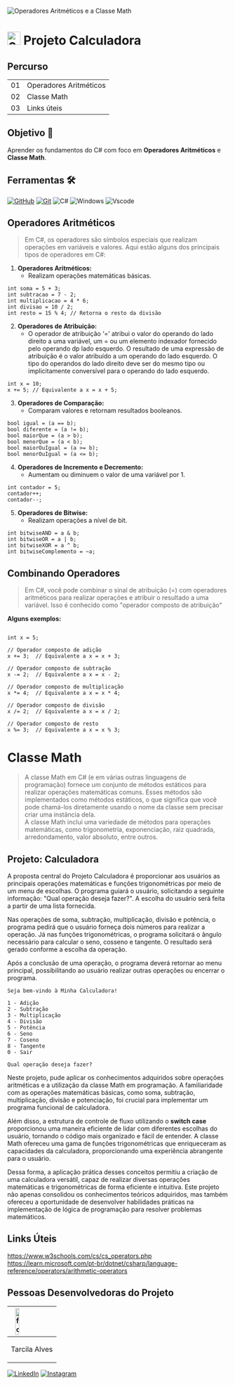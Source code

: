 
   ![Operadores Aritméticos e a Classe Math](https://github.com/Tarcilalves/ProjetoCalculadora/assets/107896645/dbd5a46a-fd51-42d2-9988-671c9bc263bd)

<h1 align="left">
  <img src="https://github.com/Tarcilalves/ProjetoCalculadora/assets/107896645/759d337e-ad24-416d-b2df-c6e933e2a8e8" width="30px" alt="6231036"> 
  Projeto Calculadora
</h1>

## Percurso
<table>
  </thead>
  <tbody align="left">
    <tr>
      <td>01</td>
      <td>Operadores Aritméticos</td>
    </tr>
    <tr>
      <td>02</td>
      <td>Classe Math</td>     
    </tr>
    <tr>
      <td>03</td>
      <td>Links úteis</td>  
    </tr>    
  </tbody>
  <tfoot>
</table>

## Objetivo 🎯
Aprender os fundamentos do C# com foco em **Operadores Aritméticos** e **Classe Math**.

## Ferramentas 🛠️
[![GitHub](https://img.shields.io/badge/GitHub-000?style=for-the-badge&logo=github&logoColor=30A3DC)](https://docs.github.com/)
[![Git](https://img.shields.io/badge/Git-000?style=for-the-badge&logo=git&logoColor=E94D5F)](https://git-scm.com/doc) 
![C#](https://img.shields.io/badge/C%23-239120?style=for-the-badge&logo=c-sharp&logoColor=white)
![Windows](https://img.shields.io/badge/Windows-000?style=for-the-badge&logo=windows&logoColor=2CA5E0)
![Vscode](https://img.shields.io/badge/Vscode-007ACC?style=for-the-badge&logo=visual-studio-code&logoColor=white)

<h2>
  Operadores Aritméticos 
</h2>

 > Em C#, os operadores são símbolos especiais que realizam operações em variáveis e valores. Aqui estão alguns dos principais tipos de operadores em C#:

1. **Operadores Aritméticos:**
    - Realizam operações matemáticas básicas.

```
int soma = 5 + 3;
int subtracao = 7 - 2;
int multiplicacao = 4 * 6;
int divisao = 10 / 2;
int resto = 15 % 4; // Retorna o resto da divisão
```
2. **Operadores de Atribuição:**
   - O operador de atribuição ‘=’ atribui o valor do operando do lado direito a uma variável, um   =  ou um elemento indexador fornecido pelo operando dp lado esquerdo. O resultado de uma expressão de atribuição é o valor atribuído a um operando do lado esquerdo. O tipo do operandos do lado direito deve ser do mesmo tipo ou implicitamente conversível para o operando do lado esquerdo. 
```
int x = 10;
x += 5; // Equivalente a x = x + 5;
```
3. **Operadores de Comparação:**
    - Comparam valores e retornam resultados booleanos.
```
bool igual = (a == b);
bool diferente = (a != b);
bool maiorQue = (a > b);
bool menorQue = (a < b);
bool maiorOuIgual = (a >= b);
bool menorOuIgual = (a <= b);
```
4. **Operadores de Incremento e Decremento:**
    - Aumentam ou diminuem o valor de uma variável por 1.
```
int contador = 5;
contador++;
contador--;
```
5. **Operadores de Bitwise:**
    - Realizam operações a nível de bit.
```
int bitwiseAND = a & b;
int bitwiseOR = a | b;
int bitwiseXOR = a ^ b;
int bitwiseComplemento = ~a;
```
<h2>
  Combinando Operadores
</h2>

 > Em C#, você pode combinar o sinal de atribuição (=) com operadores aritméticos para realizar operações e atribuir o resultado a uma variável. Isso é conhecido como "operador composto de atribuição"

**Alguns exemplos:**
```

int x = 5;

// Operador composto de adição
x += 3;  // Equivalente a x = x + 3;

// Operador composto de subtração
x -= 2;  // Equivalente a x = x - 2;

// Operador composto de multiplicação
x *= 4;  // Equivalente a x = x * 4;

// Operador composto de divisão
x /= 2;  // Equivalente a x = x / 2;

// Operador composto de resto
x %= 3;  // Equivalente a x = x % 3;
```

<h1>
  Classe Math
</h1>


> A classe Math em C# (e em várias outras linguagens de programação) fornece um conjunto de métodos estáticos para realizar operações matemáticas comuns. Esses métodos são implementados como métodos estáticos, o que significa que você pode chamá-los diretamente usando o nome da classe sem precisar criar uma instância dela.<br>
A classe Math inclui uma variedade de métodos para operações matemáticas, como trigonometria, exponenciação, raiz quadrada, arredondamento, valor absoluto, entre outros.

##  Projeto: Calculadora
A proposta central do Projeto Calculadora é proporcionar aos usuários as principais operações matemáticas e funções trigonométricas por meio de um menu de escolhas. O programa guiará o usuário, solicitando a seguinte informação: "Qual operação deseja fazer?". A escolha do usuário será feita a partir de uma lista fornecida.

Nas operações de soma, subtração, multiplicação, divisão e potência, o programa pedirá que o usuário forneça dois números para realizar a operação. Já nas funções trigonométricas, o programa solicitará o ângulo necessário para calcular o seno, cosseno e tangente. O resultado será gerado conforme a escolha da operação.

Após a conclusão de uma operação, o programa deverá retornar ao menu principal, possibilitando ao usuário realizar outras operações ou encerrar o programa.

```
Seja bem-vindo à Minha Calculadora!

1 - Adição       
2 - Subtração 
3 - Multiplicação
4 - Divisão
5 - Potência
6 - Seno
7 - Coseno
8 - Tangente
0 - Sair

Qual operação deseja fazer?
```
Neste projeto, pude aplicar os conhecimentos adquiridos sobre operações aritméticas e a utilização da classe Math em programação. A familiaridade com as operações matemáticas básicas, como soma, subtração, multiplicação, divisão e potenciação, foi crucial para implementar um programa funcional de calculadora.

Além disso, a estrutura de controle de fluxo utilizando o **switch case** proporcionou uma maneira eficiente de lidar com diferentes escolhas do usuário, tornando o código mais organizado e fácil de entender. A classe Math ofereceu uma gama de funções trigonométricas que enriqueceram as capacidades da calculadora, proporcionando uma experiência abrangente para o usuário.

Dessa forma, a aplicação prática desses conceitos permitiu a criação de uma calculadora versátil, capaz de realizar diversas operações matemáticas e trigonométricas de forma eficiente e intuitiva. Este projeto não apenas consolidou os conhecimentos teóricos adquiridos, mas também ofereceu a oportunidade de desenvolver habilidades práticas na implementação de lógica de programação para resolver problemas matemáticos.

## Links Úteis
https://www.w3schools.com/cs/cs_operators.php
https://learn.microsoft.com/pt-br/dotnet/csharp/language-reference/operators/arithmetic-operators


## Pessoas Desenvolvedoras do Projeto

|<img src="https://github.com/Tarcilalves/ProjetoCalculadora/assets/107896645/8a70a052-692d-4513-ad32-0b07089f8734" width="30%" alt="fo" align="left">|
|--|
|<p align="left">Tarcila Alves</p>| 

[![LinkedIn](https://img.shields.io/badge/LinkedIn-0077B5?style=for-the-badge&logo=linkedin&logoColor=white)](https://www.linkedin.com/in/tarcilacardosoalves/) 	[![Instagram](https://img.shields.io/badge/-Instagram-%23E4405F?style=for-the-badge&logo=instagram&logoColor=white)](https://www.instagram.com/tarcilacardosoalves/)








